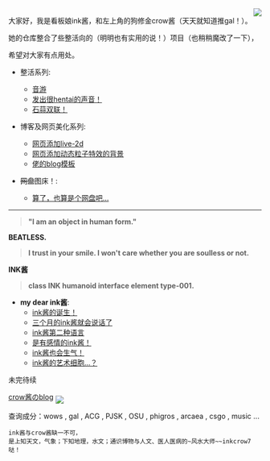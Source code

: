

<img align='right' src='http://rlhitbkqo.hd-bkt.clouddn.com/comboburst-mania-0%20%282%29.png'>

大家好，我是看板娘ink酱，和左上角的狗修金crow酱（天天就知道推gal！）。

她的仓库整合了些整活向的（明明也有实用的说！）项目（也稍稍魔改了一下），

希望对大家有点用处。


+ 整活系列:
    - [音游](https://github.com/inkcrow7/eatloli)
    - [发出很hentai的声音！](https://github.com/inkcrow7/h-say)
    - [石蒜双联！](https://github.com/inkcrow7/sakana)

+ 博客及网页美化系列:
    - [网页添加live-2d](https://github.com/inkcrow7/live2d)
    - [网页添加动态粒子特效的背景](https://github.com/inkcrow7/background)
    - [佬的blog模板](https://github.com/jerryc127/hexo-theme-butterfly)

+ ~~网盘~~图床！:
    - [算了，也算是个网盘吧...](https://github.com/inkcrow7/ge-ren-wang-pan)
    
---    

  > **"I am an object in human form."** 
  
  **BEATLESS.**
    
  > **I trust in your smile. I won't care whether you are soulless or not.**
    
  **INK酱**
    
  > **class INK humanoid interface element type-001.**
           
+ **my dear ink酱**:
    - [ink酱的诞生！](https://github.com/inkcrow7/atri)
    - [三个月的ink酱就会说话了](https://github.com/inkcrow7/atrivoice)
    - [ink酱第二种语言](https://github.com/inkcrow7/yuzusoftvoice)
    - [是有感情的ink酱！](https://github.com/inkcrow7/emoji)
    - [ink酱也会生气！](https://github.com/RimoChan/match-you)
    - [ink酱的艺术细胞...？](https://github.com/inkcrow7/novel-ai)

未完待续

[crow酱のblog](https://inkcrow7.github.io)
    <a href='https://github.com/inkcrow7/inkcrow7.github.io'><img align='middle' src='https://unv-shield.librian.net/api/unv_shield?repo=RimoChan/steal_piano'></img></a>
    [![]()]()
    
    
    
查询成分：wows , gal , ACG , PJSK , OSU , phigros , arcaea , csgo , music ...
    
    ink酱与crow酱缺一不可，
    是上知天文，气象；下知地理，水文；通识博物与人文、医人医病的~风水大师~~inkcrow7哒！
    
    


